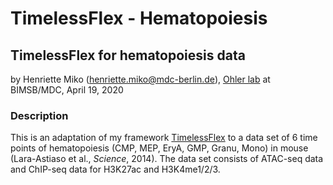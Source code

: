 # TimelessFlex - Hematopoiesis
## TimelessFlex for hematopoiesis data

by Henriette Miko (henriette.miko@mdc-berlin.de), [Ohler lab](
https://github.com/ohlerlab) at BIMSB/MDC, April 19, 2020

### Description

This is an adaptation of my framework [TimelessFlex](https://github.com/henriettemiko/TimelessFlex) to a data set of 6 time points of hematopoiesis (CMP, MEP, EryA, GMP, Granu, Mono) in mouse (Lara-Astiaso et al., *Science*, 2014). The data set consists of ATAC-seq data and ChIP-seq data for H3K27ac and H3K4me1/2/3.
